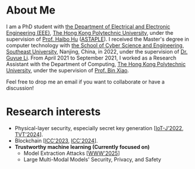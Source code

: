 # About Me
I am a PhD student with [the Department of Electrical and Electronic Engineering (EEE)](https://www.polyu.edu.hk/eie/), [The Hong Kong Polytechnic University](https://www.polyu.edu.hk/), under the supervision of [Prof. Haibo Hu](http://www.haibohu.org/) ([ASTAPLE](http://www.astaple.com/)). I received the Master's degree in computer technology with [the School of Cyber Science and Engineering](https://cyber.seu.edu.cn/), [Southeast University](https://www.seu.edu.cn/), Nanjing, China, in 2022, under the supervision of [Dr. Guyue Li](https://guyuelee.github.io/blog.github.io/). From April 2021 to September 2021, I worked as a Research Assistant with the Department of Computing, [The Hong Kong Polytechnic University](https://www.polyu.edu.hk/), under the supervision of [Prof. Bin Xiao](https://www4.comp.polyu.edu.hk/~csbxiao/).

Feel free to drop me an email if you want to collaborate or have a discussion!

# Research interests 
* Physical-layer security, especially secret key generation [[IoT-J'2022](https://ieeexplore.ieee.org/document/9526766), [TVT'2024](https://ieeexplore.ieee.org/document/10440494)].
* Blockchain [[ICC'2023](https://ieeexplore.ieee.org/document/10279692), [ICC'2024](https://ieeexplore.ieee.org/document/10623012)].
* **Trustworthy machine learning (Currently focused on)**
  * Model Extraction Attacks [[WWW'2025](https://dl.acm.org/doi/abs/10.1145/3696410.3714894)]
  * Large Multi-Modal Models' Security, Privacy, and Safety
